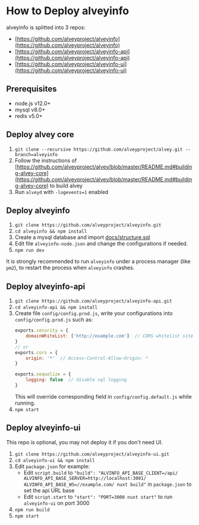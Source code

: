 # How to Deploy alveyinfo

alveyinfo is splitted into 3 repos:
* [https://github.com/alveyproject/alveyinfo](https://github.com/alveyproject/alveyinfo)
* [https://github.com/alveyproject/alveyinfo-api](https://github.com/alveyproject/alveyinfo-api)
* [https://github.com/alveyproject/alveyinfo-ui](https://github.com/alveyproject/alveyinfo-ui)

## Prerequisites

* node.js v12.0+
* mysql v8.0+
* redis v5.0+

## Deploy alvey core
1. `git clone --recursive https://github.com/alveyproject/alvey.git --branch=alveyinfo`
2. Follow the instructions of [https://github.com/alveyproject/alvey/blob/master/README.md#building-alvey-core](https://github.com/alveyproject/alvey/blob/master/README.md#building-alvey-core) to build alvey
3. Run `alveyd` with `-logevents=1` enabled

## Deploy alveyinfo
1. `git clone https://github.com/alveyproject/alveyinfo.git`
2. `cd alveyinfo && npm install`
3. Create a mysql database and import [docs/structure.sql](structure.sql)
4. Edit file `alveyinfo-node.json` and change the configurations if needed.
5. `npm run dev`

It is strongly recommended to run `alveyinfo` under a process manager (like `pm2`), to restart the process when `alveyinfo` crashes.

## Deploy alveyinfo-api
1. `git clone https://github.com/alveyproject/alveyinfo-api.git`
2. `cd alveyinfo-api && npm install`
3. Create file `config/config.prod.js`, write your configurations into `config/config.prod.js` such as:
    ```javascript
    exports.security = {
        domainWhiteList: ['http://example.com']  // CORS whitelist sites
    }
    // or
    exports.cors = {
        origin: '*'  // Access-Control-Allow-Origin: *
    }

    exports.sequelize = {
        logging: false  // disable sql logging
    }
    ```
    This will override corresponding field in `config/config.default.js` while running.
4. `npm start`

## Deploy alveyinfo-ui
This repo is optional, you may not deploy it if you don't need UI.
1. `git clone https://github.com/alveyproject/alveyinfo-ui.git`
2. `cd alveyinfo-ui && npm install`
3. Edit `package.json` for example:
   * Edit `script.build` to `"build": "ALVINFO_API_BASE_CLIENT=/api/ ALVINFO_API_BASE_SERVER=http://localhost:3001/ ALVINFO_API_BASE_WS=//example.com/ nuxt build"` in `package.json` to set the api URL base
   * Edit `script.start` to `"start": "PORT=3000 nuxt start"` to run `alveyinfo-ui` on port 3000
4. `npm run build`
5. `npm start`
